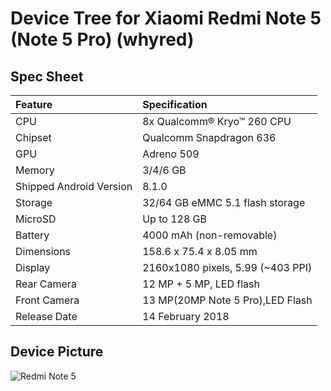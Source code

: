 # Device Tree for Xiaomi Redmi Note 5 (Note 5 Pro) (whyred)

## Spec Sheet

| Feature                 | Specification                     |
| :---------------------- | :-------------------------------- |
| CPU                     | 8x Qualcomm® Kryo™ 260 CPU        |
| Chipset                 | Qualcomm Snapdragon 636           |
| GPU                     | Adreno 509                        |
| Memory                  | 3/4/6 GB                            |
| Shipped Android Version | 8.1.0                             |
| Storage                 | 32/64 GB eMMC 5.1 flash storage      |
| MicroSD                 | Up to 128 GB                      |
| Battery                 | 4000 mAh (non-removable)          |
| Dimensions              | 158.6 x 75.4 x 8.05 mm            |
| Display                 | 2160x1080 pixels, 5.99 (~403 PPI) |
| Rear Camera             | 12 MP + 5 MP, LED flash           |
| Front Camera            | 13 MP(20MP Note 5 Pro),LED Flash  |
| Release Date            | 14 February 2018                  |

## Device Picture

![Redmi Note 5](http://i01.appmifile.com/webfile/globalimg/2018/02141/phone-black.jpg "Redmi Note 5")

